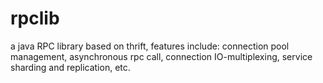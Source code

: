 rpclib
======

a java RPC library based on thrift, features include: connection pool management, asynchronous rpc call, connection IO-multiplexing, service sharding and replication, etc.

